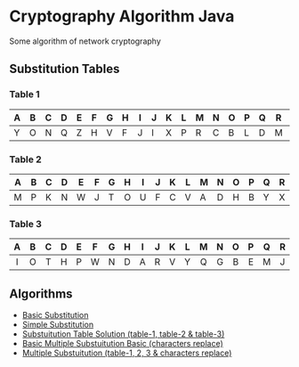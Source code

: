 # Cryptography Algorithm Java
Some algorithm of network cryptography

## Substitution Tables
### Table 1
|A|B|C|D|E|F|G|H|I|J|K|L|M|N|O|P|Q|R|S|T|U|V|W|X|Y|Z| 
|-|-|-|-|-|-|-|-|-|-|-|-|-|-|-|-|-|-|-|-|-|-|-|-|-|-|
|Y|O|N|Q|Z|H|V|F|J|I|X|P|R|C|B|L|D|M|U|W|S|G|T|K|A|E|

### Table 2
|A|B|C|D|E|F|G|H|I|J|K|L|M|N|O|P|Q|R|S|T|U|V|W|X|Y|Z| 
|-|-|-|-|-|-|-|-|-|-|-|-|-|-|-|-|-|-|-|-|-|-|-|-|-|-|
|M|P|K|N|W|J|T|O|U|F|C|V|A|D|H|B|Y|X|Z|G|I|L|E|R|Q|S|

### Table 3
| A | B | C | D | E | F | G | H | I | J | K | L | M | N | O | P | Q | R | S | T | U | V | W | X | Y | Z |
|:-:|:-:|:-:|:-:|:-:|:-:|:-:|:-:|:-:|:-:|:-:|:-:|:-:|:-:|:-:|:-:|:-:|:-:|:-:|:-:|:-:|:-:|:-:|:-:|:-:|:-:|
| I | O | T | H | P | W | N | D | A | R | V | Y | Q | G | B | E | M | J | X | C | Z | K | F | S | L | U |

## Algorithms
* [Basic Substitution](src/bd/edu/diu/substitution/BasicSubstitutionTry.java)
* [Simple Substitution](src/bd/edu/diu/substitution/SimpleSubstitution.java)
* [Substuitution Table Solution (table-1, table-2 & table-3)](src/bd/edu/diu/substitution/AssignmentSubstitutionTable.java)
* [Basic Multiple Substuitution Basic (characters replace)](src/bd/edu/diu/substitution/MultipleSubstitutionBasic.java)
* [Multiple Substuitution (table-1, 2, 3 & characters replace)](src/bd/edu/diu/substitution/AssignmentMultipleSubstitution.java)